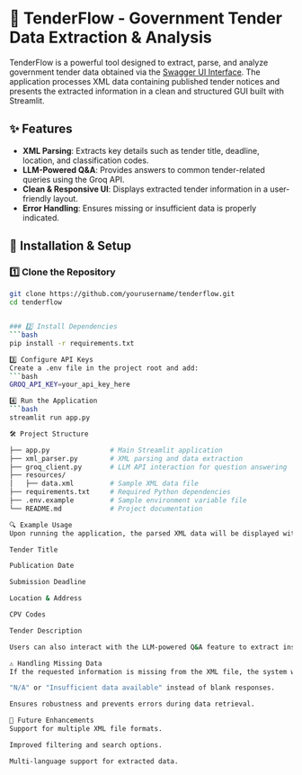 # 📄 TenderFlow - Government Tender Data Extraction & Analysis

TenderFlow is a powerful tool designed to extract, parse, and analyze government tender data obtained via the [Swagger UI Interface](https://oeffentlichevergabe.de/documentation/swagger-ui/opendata/index.html#/opendata/getExportAsEforms). The application processes XML data containing published tender notices and presents the extracted information in a clean and structured GUI built with Streamlit.

## ✨ Features

- **XML Parsing**: Extracts key details such as tender title, deadline, location, and classification codes.
- **LLM-Powered Q&A**: Provides answers to common tender-related queries using the Groq API.
- **Clean & Responsive UI**: Displays extracted tender information in a user-friendly layout.
- **Error Handling**: Ensures missing or insufficient data is properly indicated.

## 📌 Installation & Setup

### 1️⃣ Clone the Repository
```bash
git clone https://github.com/yourusername/tenderflow.git
cd tenderflow


### 2️⃣ Install Dependencies
```bash
pip install -r requirements.txt

3️⃣ Configure API Keys
Create a .env file in the project root and add:
```bash
GROQ_API_KEY=your_api_key_here

4️⃣ Run the Application
```bash 
streamlit run app.py

🛠️ Project Structure

├── app.py               # Main Streamlit application
├── xml_parser.py        # XML parsing and data extraction
├── groq_client.py       # LLM API interaction for question answering
├── resources/
│   ├── data.xml         # Sample XML data file
├── requirements.txt     # Required Python dependencies
├── .env.example         # Sample environment variable file
└── README.md            # Project documentation

🔍 Example Usage
Upon running the application, the parsed XML data will be displayed with details such as:

Tender Title

Publication Date

Submission Deadline

Location & Address

CPV Codes

Tender Description

Users can also interact with the LLM-powered Q&A feature to extract insights from the parsed data.

⚠️ Handling Missing Data
If the requested information is missing from the XML file, the system will return:

"N/A" or "Insufficient data available" instead of blank responses.

Ensures robustness and prevents errors during data retrieval.

🚀 Future Enhancements
Support for multiple XML file formats.

Improved filtering and search options.

Multi-language support for extracted data.

